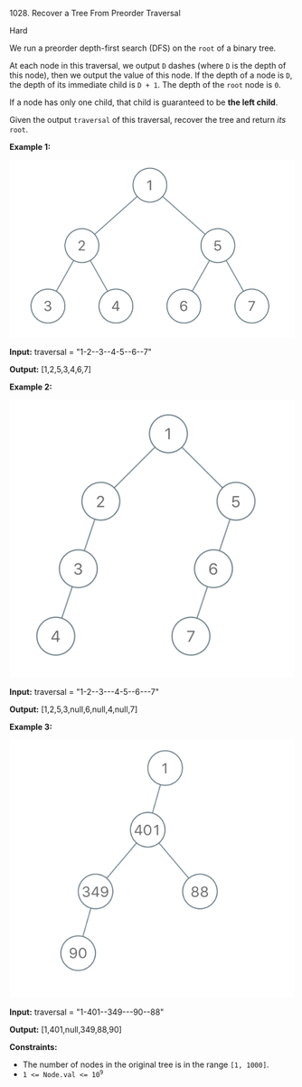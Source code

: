 1028\. Recover a Tree From Preorder Traversal

Hard

We run a preorder depth-first search (DFS) on the `root` of a binary tree.

At each node in this traversal, we output `D` dashes (where `D` is the depth of this node), then we output the value of this node. If the depth of a node is `D`, the depth of its immediate child is `D + 1`. The depth of the `root` node is `0`.

If a node has only one child, that child is guaranteed to be **the left child**.

Given the output `traversal` of this traversal, recover the tree and return _its_ `root`.

**Example 1:**

![](recover-a-tree-from-preorder-traversal.png)

**Input:** traversal = "1-2--3--4-5--6--7"

**Output:** [1,2,5,3,4,6,7]

**Example 2:**

![](screen-shot-2019-04-10-at-114101-pm.png)

**Input:** traversal = "1-2--3---4-5--6---7"

**Output:** [1,2,5,3,null,6,null,4,null,7]

**Example 3:**

![](screen-shot-2019-04-10-at-114955-pm.png)

**Input:** traversal = "1-401--349---90--88"

**Output:** [1,401,null,349,88,90]

**Constraints:**

*   The number of nodes in the original tree is in the range `[1, 1000]`.
*   <code>1 <= Node.val <= 10<sup>9</sup></code>